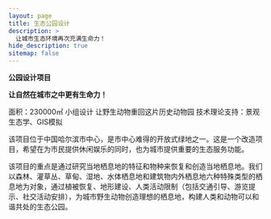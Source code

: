 ```yaml
---
layout: page
title: 生态公园设计
description: >
  让城市生态环境再次充满生命力！
hide_description: true
sitemap: false
---
```


**公园设计项目**

**让自然在城市之中更有生命力！**

面积：230000㎡
小组设计
让野生动物重回这片历史动物园
技术理论支持：景观生态学、GIS模拟

该项目位于中国哈尔滨市中心，是市中心难得的开放式绿地之一。这是一个改造项目，希望在为市民提供休闲娱乐的同时，也为城市提供重要的生态服务功能。

该项目的重点是通过研究当地栖息地的特征和物种来恢复和创造当地栖息地。我们以森林、灌草丛、草甸、湿地、水体栖息地和建筑物内外栖息地六种特殊类型的栖息地为对象，通过植被恢复、地形建设、人类活动限制（包括交通引导、游览提示、社交活动安排），为城市野生动物创造理想的栖息地，构建人类和动物可以和谐共处的生态公园。
